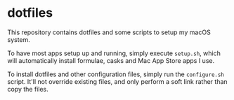 # dotfiles

This repository contains dotfiles and some scripts to setup my macOS system.

To have most apps setup up and running, simply execute `setup.sh`, which will automatically install formulae, casks and Mac App Store apps I use.

To install dotfiles and other configuration files, simply run the `configure.sh` script. It'll not override existing files, and only perform a soft link rather than copy the files.

